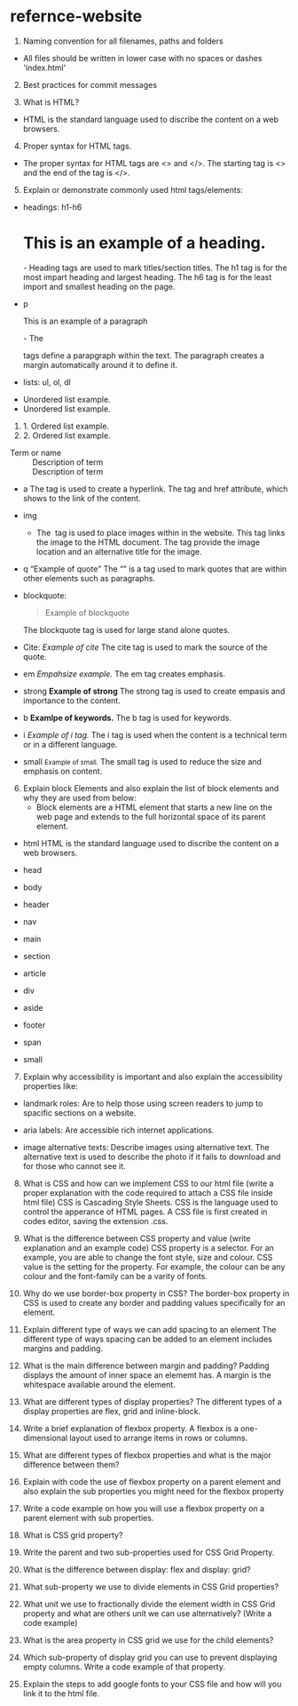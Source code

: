 # refernce-website
1. Naming convention for all filenames, paths and folders
- All files should be written in lower case with no spaces or dashes 
'index.html' 

2. Best practices for commit messages

3. What is HTML?
- HTML is the standard language used to discribe the content on a web browsers.

4. Proper syntax for HTML tags.
- The proper syntax for HTML tags are <> and </>. The starting tag is <> and the end of the tag is </>.

5. Explain or demonstrate commonly used html tags/elements:

- headings: h1-h6
   <h1>This is an example of a heading.</h1>
   - Heading tags are used to mark titles/section titles. The h1 tag is for the most impart heading and largest heading. The h6 tag is for the least import and smallest heading on the page.
 

- p
   <p>This is an example of a paragraph</p>
   - The <p></p> tags define a parapgraph within the text. The paragraph creates a margin automatically around it to define it.

- lists: ul, ol, dl
<ul>
   <li>Unordered list example. </li>
    <li>Unordered list example.</li>
</ul>

<ol>
    <li>1. Ordered list example. </li>
    <li>2.  Ordered list example.</li>
</ol>

<dl>
 <dt>Term or name</dt>
 <dd>Description of term</dd>
 <dd>Description of term</dd>
<dl>

- a
  <a href="Link Text"></a>
  The  <a href=""></a> tag is used to create a hyperlink. The <a> tag and href attribute, which shows to the link of the content.

- img
  <img src="" alt="">
  - The <img src="" alt=""> tag is used to place images within in the website. This tag links the image to the HTML document. The tag provide the image location and an alternative title for the image.
- q
   <q>Example of quote</q>
   The <q></q> is a tag used to mark quotes that are within other elements such as paragraphs.

- blockquote:
  <blockquote>Example of blockquote</blockquote>
  The blockquote tag is used for large stand alone quotes.

- Cite:
  <cite>Example of cite</cite>
  The cite tag is used to mark the source of the quote. 

- em
  <em>Empahsize example.</em>
  The em tag creates emphasis.

- strong
  <strong>Example of strong</strong>
  The strong tag is used to create empasis and importance to the content.

- b
   <b>Examlpe of keywords.</b>
   The b tag is used for keywords.

- i
  <i>Example of i tag.</i>
  The i tag is used when the content is a technical term or in a different language.

- small
  <small>Example of small.</small>
  The small tag is used to reduce the size and emphasis on content.

6. Explain block Elements and also explain the list of block elements and why they are used from below:
    - Block elements are a HTML element that starts a new line on the web page and extends to the full horizontal space of its parent element.

 - html
    HTML is the standard language used to discribe the content on a web browsers.

 - head
   
 - body
   
 - header

 - nav

 - main

 - section

 - article
   
 - div

 - aside

 - footer

 - span

 - small

7. Explain why accessibility is important and also explain the accessibility properties like:
 - landmark roles: Are to help those using screen readers to jump to spacific sections on a website.
  
 - aria labels: Are accessible rich internet applications.

 - image alternative texts: Describe images using alternative text. The alternative text is used to describe the photo if it fails to download and for those who cannot see it.

8. What is CSS and how can we implement CSS to our html file (write a proper explanation with the code required to attach a CSS file inside html file)
CSS is Cascading Style Sheets. CSS is the language used to control the apperance of HTML pages. A CSS file is first created in codes editor, saving the extension .css.

9. What is the difference between CSS property and value (write explanation and an example code)
CSS property is a selector. For an example, you are able to change the font style, size and colour. CSS value is the setting for the property. For example, the colour can be any colour and the font-family can be a varity of fonts.

10. Why do we use border-box property in CSS?
    The border-box property in CSS is used to create any border and padding values specifically for an element.

11. Explain different type of ways we can add spacing to an element
    The different type of ways spacing can be added to an element includes margins and padding.

12. What is the main difference between margin and padding?
    Padding displays the amount of inner space an elememt has. A margin is the whitespace available around the element.

13. What are different types of display properties?
    The different types of a display properties are flex, grid and inline-block.

14. Write a brief explanation of flexbox property.
   A flexbox is a one-dimensional layout used to arrange items in rows or columns.

15. What are different types of flexbox properties and what is the major difference between them?

16. Explain with code the use of flexbox property on a parent element and also explain the sub properties you might need for the flexbox property

17. Write a code example on how you will use a flexbox property on a parent element with sub properties.

18. What is CSS grid property?

19. Write the parent and two sub-properties used for CSS Grid Property.

20. What is the difference between display: flex and display: grid?

21. What sub-property we use to divide elements in CSS Grid properties?

22. What unit we use to fractionally divide the element width in CSS Grid property and what are others unit we can use alternatively? (Write a code example)

23. What is the area property in CSS grid we use for the child elements?

24. Which sub-property of display grid you can use to prevent displaying empty columns. Write a code example of that property.

25. Explain the steps to add google fonts to your CSS file and how will you link it to the html file.
